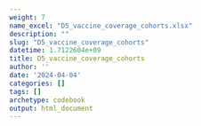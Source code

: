 ```yaml
---
weight: 7
name_excel: "D5_vaccine_coverage_cohorts.xlsx"
description: ""
slug: "D5_vaccine_coverage_cohorts"
datetime: 1.7122604e+09
title: D5_vaccine_coverage_cohorts
author: ''
date: '2024-04-04'
categories: []
tags: []
archetype: codebook
output: html_document
---
```


<div class="tabcontent"></div>
